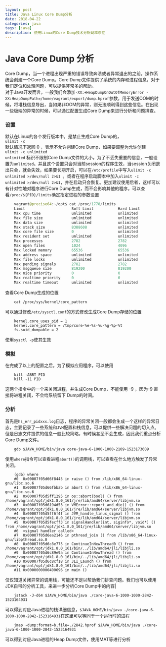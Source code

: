 ```yaml
---
layout: post
title: Java Linux Core Dump分析
date: 2018-04-22
categories: java
tags: [java]
description: 使用Linux的Core Dump技术分析疑难杂症
---
```



# Java Core Dump 分析  
Core Dump，当一个进程出现严重的错误导致奔溃或者异常退出的之前，操作系统会创建一个Core Dump。Core Dump文件提供了系统的内存和进程信息，对于我们定位和处理问题，可以提供非常多的帮助。  
对于Java开发而言，一般我们会添加` -XX:+HeapDumpOnOutOfMemoryError -XX:HeapDumpPath=/home/vagrant/export/dump.hprof `参数，用于发送OOM的时候，将堆栈信息导出，当如果非OOM的异常，则无法顺利得到这些信息。在出现一些极端的异常的时候，可以通过配置生成Core Dump来进行分析和问题排查。  
### 设置  
默认在Linux的各个发行版本中，是禁止生成Core Dump的，  
`ulimit -c`  
默认情况下返回 0 ，表示不允许创建Core Dump，如果要调整为允许创建  
`ulimit -c unlimited`  
`unlimited` 标识不限制Core Dump文件的大小，为了不丢失重要的信息，一般设置为`unlimited`。并且这个设置只会对当前session的程序生效，当session关闭退出只会，就会失效，如果要长期开启，可以在`/etc/profile`中写入`ulimit -c unlimited >/dev/null 2>&1 `，或者在程序启动脚本中加入`ulimit -c unlimited >/dev/null 2>&1`，并在启动只会恢复。更加建议使用后者，这样可以有针对性地对程序进行Core Dump生成，而不会影响其他的程序，可以查看`/proc/${PID}/limits`确定指定进程的参数设置  
````java
    vagrant@precise64:~/opt$ cat /proc/1778/limits
    Limit                     Soft Limit           Hard Limit           Units
    Max cpu time              unlimited            unlimited            seconds
    Max file size             unlimited            unlimited            bytes
    Max data size             unlimited            unlimited            bytes
    Max stack size            8388608              unlimited            bytes
    Max core file size        0                    unlimited            bytes
    Max resident set          unlimited            unlimited            bytes
    Max processes             2782                 2782                 processes
    Max open files            1024                 4096                 files
    Max locked memory         65536                65536                bytes
    Max address space         unlimited            unlimited            bytes
    Max file locks            unlimited            unlimited            locks
    Max pending signals       2782                 2782                 signals
    Max msgqueue size         819200               819200               bytes
    Max nice priority         0                    0
    Max realtime priority     0                    0
    Max realtime timeout      unlimited            unlimited            us
````  
查看Core Dump生成的位置  
````shell  
    cat /proc/sys/kernel/core_pattern
````  
可以通过修改`/etc/sysctl.conf`的方式修改生成Core Dump存储的位置
````shell
    kernel.core_uses_pid = 1
    kernel.core_pattern = /tmp/core-%e-%s-%u-%g-%p-%t
    fs.suid_dumpable = 2
````  
使用`sysctl -p`使其生效  
### 模拟
在完成了以上的配置之后，为了模拟应用程序，可以使用  
````shell
    kill -ABRT PID
    kill -11 PID
````  
这两个指令中的一个来关闭进程，并生成Core Dump，不能使用 -9 ，因为-9 直接将进程关闭，不会给系统留下 Dump的时间。  
### 分析  
首先是`hs_err_pidxxx.log`日志，程序的异常关闭一般都会生成一个这样的异常日志，主要记录了一些系统和`JVM`配置和栈信息，可以提供一些解决问题的切入点。但是日志文件提供的信息一般比较简略，有时候甚至不会生成，因此我们重点分析Core Dump文件。  
````shell
    gdb $JAVA_HOME/bin/java core-java-6-1000-1000-2109-1523173609
````  
使用`where`指令可以查看进程`abort()`的调用栈，可以查看在什么地方触发了异常关闭。  
````shell  
    (gdb) where
    #0  0x00007f05d66f8445 in raise () from /lib/x86_64-linux-gnu/libc.so.6
    #1  0x00007f05d66fbbab in abort () from /lib/x86_64-linux-gnu/libc.so.6
    #2  0x00007f05d5ff1295 in os::abort(bool) () from /home/vagrant/opt/jdk1.8.0_161/jre/lib/amd64/server/libjvm.so
    #3  0x00007f05d6194d53 in VMError::report_and_die() () from /home/vagrant/opt/jdk1.8.0_161/jre/lib/amd64/server/libjvm.so
    #4  0x00007f05d5ff6f4f in JVM_handle_linux_signal () from /home/vagrant/opt/jdk1.8.0_161/jre/lib/amd64/server/libjvm.so
    #5  0x00007f05d5fecff3 in signalHandler(int, siginfo*, void*) () from /home/vagrant/opt/jdk1.8.0_161/jre/lib/amd64/server/libjvm.so
    #6  <signal handler called>
    #7  0x00007f05d6ea2146 in pthread_join () from /lib/x86_64-linux-gnu/libpthread.so.0
    #8  0x00007f05d6c8e775 in ContinueInNewThread0 () from /home/vagrant/opt/jdk1.8.0_161/bin/../lib/amd64/jli/libjli.so
    #9  0x00007f05d6c89e9a in ContinueInNewThread () from /home/vagrant/opt/jdk1.8.0_161/bin/../lib/amd64/jli/libjli.so
    #10 0x00007f05d6c8cf18 in JLI_Launch () from /home/vagrant/opt/jdk1.8.0_161/bin/../lib/amd64/jli/libjli.so
    #11 0x0000000000400696 in main ()
````  
仅仅知道关闭异常的调用栈，可能还不足以帮助我们排查问题。我们也可以使用JDK自带的分析工具，来进一步分析Core Dump中的内容|  
````shell
    jstack -J-d64 $JAVA_HOME/bin/java ./core-java-6-1000-1000-2842-1523164931
````  
可以得到对应Java进程的栈详细信息，`$JAVA_HOME/bin/java ./core-java-6-1000-1000-2842-1523164931`在这里可以等同于一个运行时的进程  
````shell
    jmap -dump:format=b,file=./2842.hprof $JAVA_HOME/bin/java ./core-java-6-1000-1000-2842-1523164931
````
可以得到对应Java进程的Heap Dump文件，使用MAT等进行分析  